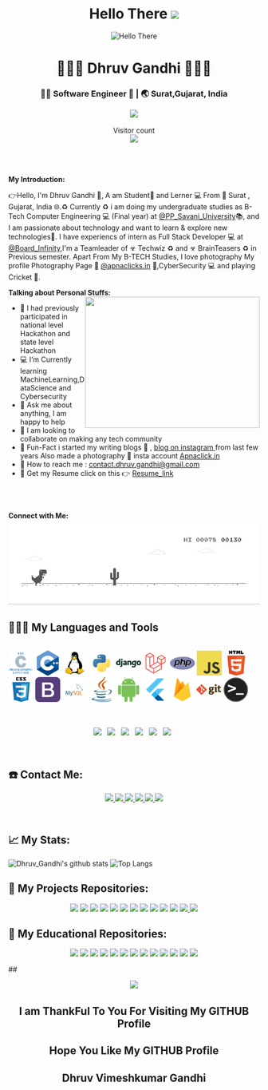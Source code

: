 <!--
**Dhruv-Gandhi/Dhruv-Gandhi** is a âœ¨ _special_ âœ¨ repository because its `README.md` (this file) appears on your GitHub profile.--->
<div align="center">
  <h1> Hello There <img src="https://media.giphy.com/media/hvRJCLFzcasrR4ia7z/giphy.gif" width="25px"></h1>
</div>
<div align="center">
<p align="center">
 <img src="https://brennanpropertyireland.files.wordpress.com/2015/02/hello-1.gif?w=300&h=150" alt="Hello There">
  <h1>👨🏻‍💻 Dhruv Gandhi 👨🏻‍💻 </h1>
<h3> 👨‍💻 Software Engineer 👦 | 🌏 Surat,Gujarat, India </h3>
</div>
<div align="center">
<p align="center">
<a href="https://www.linkedin.com/in/dhruvvgandhi/">
  <img src="https://img.shields.io/badge/Linkedin-blue?style=flat&logo=linkedin&labelColor=blue">
</a>
 <!--
<a href="https://github.com/dhruvvgandhi"> 
  <img src="https://komarev.com/ghpvc/?username=dhruvvgandhi&label=Visitors&color=2e8b57&style=flat" />
 </a>--->
<p align="center"> 
  Visitor count<br>
  <img src="https://profile-counter.glitch.me/dhruvvgandhi/count.svg" />
</p>
</p>
</div>
<br >
<br />

**My Introduction:**

👉Hello, I'm Dhruv Gandhi 🕺, A am Student👨‍ and Lerner 💻 From 📍 Surat , Gujarat, India 🌐.♻ Currently ♻ i am doing my undergraduate studies as B-Tech Computer Engineering 💻 (Final year) at [@PP_Savani_University](https://ppsu.ac.in)📚, and I am passionate about technology and want to learn & explore new technologies🔌. I have experiencs of intern as Full Stack Developer 💻 at [@Board_Infinity](https://www.boardinfinity.com/),I'm a Teamleader of ☣ Techwiz ♻ and ☣ BrainTeasers ♻ in Previous semester. Apart From My B-TECH Studies, I love photography My profile Photography Page 📸 [@apnaclicks.in](https://www.instagram.com/apnaclicks.in/) 📸,CyberSecurity 💻 and playing Cricket 🏏.

<!--**My GitHub contributions as a Game of Life:**>
[![GitHub Game of Life](https://github4life.herokuapp.com/dhruvvgandhi.gif?z=6)](https://github4life.herokuapp.com/dhruvvgandhi)--->

**Talking about Personal Stuffs:**
  <a href="https://github.com/tirtharajghosh/"><img align="right" width="350" height="263" src="https://user-images.githubusercontent.com/37224638/96453298-e3d7bd00-1237-11eb-88d0-3da2f5777413.gif"></a>
- 👨‍ I had previously participated in national level Hackathon and state level Hackathon
- 💻 I’m Currently learning MachineLearning,DataScience and Cybersecurity
- 💬 Ask me about anything, I am happy to help
- 🤝 I am looking to collaborate on making any tech community
- 🌟 Fun-Fact i started my writing blogs 📝 , [blog on instagram ](https://www.instagram.com/neoteric_thoughts/) from last few years Also made a photography 📸 insta account [Apnaclick.in](https://www.instagram.com/apnaclicks.in/)
- 📧 How to reach me : contact.dhruv.gandhi@gmail.com
- 📝 Get my Resume click on this 👉 [Resume_link](https://bit.ly/dhruvv_resume)
  
<br>
<br>

**Connect with Me:**
<br>
![Dino](https://raw.githubusercontent.com/praveenscience/praveenscience/master/dino.gif)

## 👨🏻‍💻 My Languages and Tools
<br>
<code><img height="50" src="https://raw.githubusercontent.com/github/explore/80688e429a7d4ef2fca1e82350fe8e3517d3494d/topics/c/c.png"></code>
<code><img height="50" src="https://raw.githubusercontent.com/github/explore/80688e429a7d4ef2fca1e82350fe8e3517d3494d/topics/cpp/cpp.png"></code>
<code><img height="50" src=" https://raw.githubusercontent.com/github/explore/80688e429a7d4ef2fca1e82350fe8e3517d3494d/topics/linux/linux.png"></code>
<code><img height="50" src="https://raw.githubusercontent.com/github/explore/80688e429a7d4ef2fca1e82350fe8e3517d3494d/topics/python/python.png"></code>
<code><img height="50" src="https://raw.githubusercontent.com/github/explore/80688e429a7d4ef2fca1e82350fe8e3517d3494d/topics/django/django.png"></code>
<code><img height="50" src="https://raw.githubusercontent.com/github/explore/80688e429a7d4ef2fca1e82350fe8e3517d3494d/topics/laravel/laravel.png"></code>
<code><img height="50" src="https://raw.githubusercontent.com/github/explore/80688e429a7d4ef2fca1e82350fe8e3517d3494d/topics/php/php.png"></code>
<code><img height="50" src="https://raw.githubusercontent.com/github/explore/80688e429a7d4ef2fca1e82350fe8e3517d3494d/topics/javascript/javascript.png"></code>
<code><img height="50" src="https://raw.githubusercontent.com/github/explore/80688e429a7d4ef2fca1e82350fe8e3517d3494d/topics/html/html.png"></code>
<code><img height="50" src="https://raw.githubusercontent.com/github/explore/80688e429a7d4ef2fca1e82350fe8e3517d3494d/topics/css/css.png"></code>
<code><img height="50" src="https://raw.githubusercontent.com/github/explore/80688e429a7d4ef2fca1e82350fe8e3517d3494d/topics/bootstrap/bootstrap.png"></code>
<code><img height="50" src="https://raw.githubusercontent.com/github/explore/80688e429a7d4ef2fca1e82350fe8e3517d3494d/topics/mysql/mysql.png"></code>
<code><img height="50" src="https://raw.githubusercontent.com/github/explore/80688e429a7d4ef2fca1e82350fe8e3517d3494d/topics/java/java.png"></code>
<code><img height="50" src="https://raw.githubusercontent.com/github/explore/80688e429a7d4ef2fca1e82350fe8e3517d3494d/topics/android/android.png"></code>
<code><img height="50" src="https://raw.githubusercontent.com/github/explore/80688e429a7d4ef2fca1e82350fe8e3517d3494d/topics/flutter/flutter.png"></code>
<code><img height="50" src="https://raw.githubusercontent.com/github/explore/80688e429a7d4ef2fca1e82350fe8e3517d3494d/topics/firebase/firebase.png"></code>
<code><img height="50" src="https://raw.githubusercontent.com/github/explore/80688e429a7d4ef2fca1e82350fe8e3517d3494d/topics/git/git.png"></code>
<code><img height="50" src="https://raw.githubusercontent.com/github/explore/80688e429a7d4ef2fca1e82350fe8e3517d3494d/topics/terminal/terminal.png"></code> 

<p align="center">
 <br/>
<br/>
<img src="https://img.shields.io/badge/OS-Windows%2010-informational?style=for-the-badge&logo=windows&logoColor=white" />&nbsp;&nbsp;
<img src="https://img.shields.io/badge/Kali-linux%20-informational?style=for-the-badge&logo=linux&logoColor=white" />&nbsp;&nbsp;
<img src="https://img.shields.io/badge/Android%2010-informational?style=for-the-badge&logo=Android&logoColor=white" />&nbsp;&nbsp;  
<img src="https://img.shields.io/badge/Browser-Chrome-blue?style=for-the-badge&logo=google-chrome&logoColor=white" />&nbsp;&nbsp;
<img src="https://img.shields.io/badge/Browser-epic%20-informational?style=for-the-badge&logo=google-chrome&&logoColor=white" />&nbsp;&nbsp;
<img src="https://img.shields.io/badge/Editor-VSCode-blue?style=for-the-badge&logo=visual-studio-code&logoColor=white" />&nbsp;&nbsp;
</p>

<p>&nbsp;</p>

## ☎️ Contact Me:
<p align="center">
<a href="https://www.linkedin.com/in/dhruvvgandhi/">
  <img src="https://img.shields.io/badge/Linkedin-blue?style=flat&logo=linkedin&labelColor=blue">
</a>
<a href="mailto:contact.dhruv.gandhi@gmail.com?subject=Hello%20Dhruv,%20From%20Github">
  <img src="https://img.shields.io/badge/-Gmail-%23db483b?style=flat&logo=Gmail&labelColor=red&logoColor=white">
</a>
<a href="https://www.facebook.com/ANIK.75675/">
  <img src="https://img.shields.io/badge/-Facebook-%230d8bf1?style=flat&logo=Facebook&logoColor=white">
</a>
<a href="https://www.instagram.com/neoteric_thoughts/">
  <img src="https://img.shields.io/badge/-Instagram-%23E4405F?style=flat&logo=Instagram&logoColor=white">
</a>
<a href="https://twitter.com/_Dhruv_Gandhi_">
  <img src="https://img.shields.io/badge/-Twitter-%231a91da?style=flat&logo=Twitter&logoColor=white">
</a>
<a href="https://t.me/Iknowaboutyou">
  <img src="https://img.shields.io/badge/-Telegram-%231a91da?style=flat&logo=Telegram&logoColor=white">
</a>
</p>

<p>&nbsp;</p>

## 📈 My Stats: 

![Dhruv_Gandhi's github stats](https://github-readme-stats.vercel.app/api?username=dhruvvgandhi&count_private=true&show_icons=true&hide=issues,contribs)
![Top Langs](https://github-readme-stats.vercel.app/api/top-langs/?username=dhruvvgandhi&layout=compact)

## 🚀 My Projects Repositories:
<p align="center">
<a href="https://github.com/dhruvvgandhi/steganography-and-encryption">
  <img src="https://github-readme-stats.vercel.app/api/pin/?username=dhruvvgandhi&repo=steganography-and-encryption&bg_color=30,e96443,904e95&title_color=fff&text_color=fff" /></a>
<a href="https://github.com/dhruvvgandhi/Neotric_thought_blog_App">
  <img src="https://github-readme-stats.vercel.app/api/pin/?username=dhruvvgandhi&repo=Neotric_thought_blog_App&bg_color=30,e96443,904e95&title_color=fff&text_color=fff" /></a>
<a href="https://github.com/dhruvvgandhi/Flutter-Covid19-DashBoard">
  <img src="https://github-readme-stats.vercel.app/api/pin/?username=dhruvvgandhi&repo=Flutter-Covid19-DashBoard&bg_color=30,e96443,904e95&title_color=fff&text_color=fff" /></a>
<a href="https://github.com/dhruvvgandhi/django-python-project">
  <img src="https://github-readme-stats.vercel.app/api/pin/?username=dhruvvgandhi&repo=django-python-project&bg_color=30,e96443,904e95&title_color=fff&text_color=fff" /></a>

<a href="https://github.com/dhruvvgandhi/Wireless_Car">
  <img src="https://github-readme-stats.vercel.app/api/pin/?username=dhruvvgandhi&repo=Wireless_Car&bg_color=30,e96443,904e95&title_color=fff&text_color=fff" /></a>

<a href="https://github.com/dhruvvgandhi/Reciprocity">
  <img src="https://github-readme-stats.vercel.app/api/pin/?username=dhruvvgandhi&repo=Reciprocity&bg_color=30,e96443,904e95&title_color=fff&text_color=fff" /></a>

<a href="https://github.com/dhruvvgandhi/Railway_Bot">
  <img src="https://github-readme-stats.vercel.app/api/pin/?username=dhruvvgandhi&repo=Railway_Bot&bg_color=30,e96443,904e95&title_color=fff&text_color=fff" /></a>

<a href="https://github.com/dhruvvgandhi/Railway_Inquire_With_GUI">
  <img src="https://github-readme-stats.vercel.app/api/pin/?username=dhruvvgandhi&repo=Railway_Inquire_With_GUI&bg_color=30,e96443,904e95&title_color=fff&text_color=fff" /></a>
<a href="https://github.com/dhruvvgandhi/Android_Project_Create-VPN">
  <img src="https://github-readme-stats.vercel.app/api/pin/?username=dhruvvgandhi&repo=Android_Project_Create-VPN&bg_color=30,e96443,904e95&title_color=fff&text_color=fff" /></a>

<a href="https://github.com/dhruvvgandhi/hms-hospitalmanagementsytem-in-java">
  <img src="https://github-readme-stats.vercel.app/api/pin/?username=dhruvvgandhi&repo=hms-hospitalmanagementsytem-in-java&bg_color=30,e96443,904e95&title_color=fff&text_color=fff" /></a>  

<a href="https://github.com/dhruvvgandhi/Embedded_system_project">
  <img src="https://github-readme-stats.vercel.app/api/pin/?username=dhruvvgandhi&repo=Embedded_system_project&bg_color=30,e96443,904e95&title_color=fff&text_color=fff" /></a>

<a href="https://github.com/dhruvvgandhi/webdesiging">
  <img src="https://github-readme-stats.vercel.app/api/pin/?username=dhruvvgandhi&repo=webdesiging&bg_color=30,e96443,904e95&title_color=fff&text_color=fff" />
</a>
  
<a href="https://github.com/dhruvvgandhi/Smart-Attendance-System-Using-Bluetooth-Beacon">
<img src="https://github-readme-stats.vercel.app/api/pin/?username=dhruvvgandhi&repo=Smart-Attendance-System-Using-Bluetooth-Beacon&bg_color=30,e96443,904e95&title_color=fff&text_color=fff" /></a>
</p>


## 🚀 My Educational Repositories:
<p align="center">
  <a href="https://github.com/dhruvvgandhi/AI-PRACTICAL">
  <img src="https://github-readme-stats.vercel.app/api/pin/?username=dhruvvgandhi&repo=AI-PRACTICAL&bg_color=30,e96443,904e95&title_color=fff&text_color=fff" /></a>
  <a href="https://github.com/dhruvvgandhi/MachineLearning-Practical">
  <img src="https://github-readme-stats.vercel.app/api/pin/?username=dhruvvgandhi&repo=MachineLearning-Practical&bg_color=30,e96443,904e95&title_color=fff&text_color=fff" /></a>
  <a href="https://github.com/dhruvvgandhi/system_software_practical">
  <img src="https://github-readme-stats.vercel.app/api/pin/?username=dhruvvgandhi&repo=system_software_practical&bg_color=30,e96443,904e95&title_color=fff&text_color=fff" /></a>
  <a href="https://github.com/dhruvvgandhi/IOT-PRACTICAL">
  <img src="https://github-readme-stats.vercel.app/api/pin/?username=dhruvvgandhi&repo=IOT-PRACTICAL&bg_color=30,e96443,904e95&title_color=fff&text_color=fff" /></a>
  
  <a href="https://github.com/dhruvvgandhi/Flutter-Api-Handling">
  <img src="https://github-readme-stats.vercel.app/api/pin/?username=dhruvvgandhi&repo=Flutter-Api-Handling&bg_color=30,e96443,904e95&title_color=fff&text_color=fff" /></a>
  
  <a href="https://github.com/dhruvvgandhi/Flutter-Widget">
  <img src="https://github-readme-stats.vercel.app/api/pin/?username=dhruvvgandhi&repo=Flutter-Widget&bg_color=30,e96443,904e95&title_color=fff&text_color=fff" /></a>
  
  <a href="https://github.com/dhruvvgandhi/Data_Structures">
  <img src="https://github-readme-stats.vercel.app/api/pin/?username=dhruvvgandhi&repo=Data_Structures&bg_color=30,e96443,904e95&title_color=fff&text_color=fff" /></a>
  
  <a href="https://github.com/dhruvvgandhi/Python-practical">
  <img src="https://github-readme-stats.vercel.app/api/pin/?username=dhruvvgandhi&repo=Python-practical&bg_color=30,e96443,904e95&title_color=fff&text_color=fff" /></a>
  
  <a href="https://github.com/dhruvvgandhi/Software_Engineering">
  <img src="https://github-readme-stats.vercel.app/api/pin/?username=dhruvvgandhi&repo=Software_Engineering&bg_color=30,e96443,904e95&title_color=fff&text_color=fff" /></a>
  
  <a href="https://github.com/dhruvvgandhi/design_analysis_algorithm">
  <img src="https://github-readme-stats.vercel.app/api/pin/?username=dhruvvgandhi&repo=design_analysis_algorithm&bg_color=30,e96443,904e95&title_color=fff&text_color=fff" /></a>
  
  <a href="https://github.com/dhruvvgandhi/Computer_Organization">
  <img src="https://github-readme-stats.vercel.app/api/pin/?username=dhruvvgandhi&repo=Computer_Organization&bg_color=30,e96443,904e95&title_color=fff&text_color=fff" /></a>
  
  <a href="https://github.com/dhruvvgandhi/Computer_Graphics">
  <img src="https://github-readme-stats.vercel.app/api/pin/?username=dhruvvgandhi&repo=Computer_Graphics&bg_color=30,e96443,904e95&title_color=fff&text_color=fff" /></a>
  
  <a href="https://github.com/dhruvvgandhi/Operating_system">
  <img src="https://github-readme-stats.vercel.app/api/pin/?username=dhruvvgandhi&repo=Operating_system&bg_color=30,e96443,904e95&title_color=fff&text_color=fff" /></a>
  
  </p>
##
<p align="center">
 <img src="https://totallyadd.com/wp-content/uploads/2017/08/giphy.gif"> 
 <h2 align="center">I am ThankFul To You For Visiting My GITHUB Profile</h2>
  <h2 align="center">Hope You Like My GITHUB Profile</h2>
 <h2 align="center">Dhruv Vimeshkumar Gandhi </h2>
</p>
